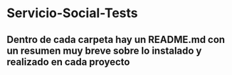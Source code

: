# Servicio-Social-Tests

## Dentro de cada carpeta hay un README.md con un resumen muy breve sobre lo instalado y realizado en cada proyecto
